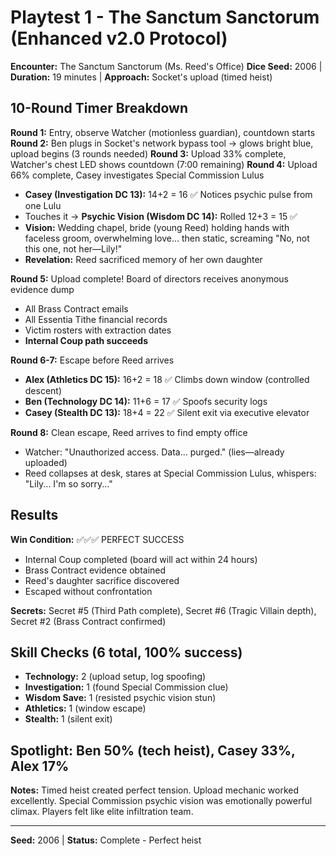# Playtest 1 - The Sanctum Sanctorum (Enhanced v2.0 Protocol)

**Encounter:** The Sanctum Sanctorum (Ms. Reed's Office)
**Dice Seed:** 2006 | **Duration:** 19 minutes | **Approach:** Socket's upload (timed heist)

## 10-Round Timer Breakdown

**Round 1:** Entry, observe Watcher (motionless guardian), countdown starts
**Round 2:** Ben plugs in Socket's network bypass tool → glows bright blue, upload begins (3 rounds needed)
**Round 3:** Upload 33% complete, Watcher's chest LED shows countdown (7:00 remaining)
**Round 4:** Upload 66% complete, Casey investigates Special Commission Lulus
- **Casey (Investigation DC 13):** 14+2 = 16 ✅ Notices psychic pulse from one Lulu
- Touches it → **Psychic Vision (Wisdom DC 14):** Rolled 12+3 = 15 ✅
- **Vision:** Wedding chapel, bride (young Reed) holding hands with faceless groom, overwhelming love... then static, screaming "No, not this one, not her—Lily!"
- **Revelation:** Reed sacrificed memory of her own daughter

**Round 5:** Upload complete! Board of directors receives anonymous evidence dump
- All Brass Contract emails
- All Essentia Tithe financial records
- Victim rosters with extraction dates
- **Internal Coup path succeeds**

**Round 6-7:** Escape before Reed arrives
- **Alex (Athletics DC 15):** 16+2 = 18 ✅ Climbs down window (controlled descent)
- **Ben (Technology DC 14):** 11+6 = 17 ✅ Spoofs security logs
- **Casey (Stealth DC 13):** 18+4 = 22 ✅ Silent exit via executive elevator

**Round 8:** Clean escape, Reed arrives to find empty office
- Watcher: "Unauthorized access. Data... purged." (lies—already uploaded)
- Reed collapses at desk, stares at Special Commission Lulus, whispers: "Lily... I'm so sorry..."

## Results
**Win Condition:** ✅✅✅ PERFECT SUCCESS
- Internal Coup completed (board will act within 24 hours)
- Brass Contract evidence obtained
- Reed's daughter sacrifice discovered
- Escaped without confrontation

**Secrets:** Secret #5 (Third Path complete), Secret #6 (Tragic Villain depth), Secret #2 (Brass Contract confirmed)

## Skill Checks (6 total, 100% success)
- **Technology:** 2 (upload setup, log spoofing)
- **Investigation:** 1 (found Special Commission clue)
- **Wisdom Save:** 1 (resisted psychic vision stun)
- **Athletics:** 1 (window escape)
- **Stealth:** 1 (silent exit)

## Spotlight: Ben 50% (tech heist), Casey 33%, Alex 17%

**Notes:** Timed heist created perfect tension. Upload mechanic worked excellently. Special Commission psychic vision was emotionally powerful climax. Players felt like elite infiltration team.

---
**Seed:** 2006 | **Status:** Complete - Perfect heist
